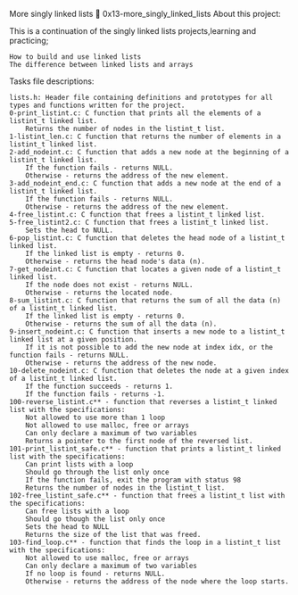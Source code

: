 More singly linked lists 📃 0x13-more_singly_linked_lists
About this project:

This is a continuation of the singly linked lists projects,learning and practicing;

    How to build and use linked lists
    The difference between linked lists and arrays

Tasks file descriptions:

    lists.h: Header file containing definitions and prototypes for all types and functions written for the project.
    0-print_listint.c: C function that prints all the elements of a listint_t linked list.
        Returns the number of nodes in the listint_t list.
    1-listint_len.c: C function that returns the number of elements in a listint_t linked list.
    2-add_nodeint.c: C function that adds a new node at the beginning of a listint_t linked list.
        If the function fails - returns NULL.
        Otherwise - returns the address of the new element.
    3-add_nodeint_end.c: C function that adds a new node at the end of a listint_t linked list.
        If the function fails - returns NULL.
        Otherwise - returns the address of the new element.
    4-free_listint.c: C function that frees a listint_t linked list.
    5-free_listint2.c: C function that frees a listint_t linked list.
        Sets the head to NULL.
    6-pop_listint.c: C function that deletes the head node of a listint_t linked list.
        If the linked list is empty - returns 0.
        Otherwise - returns the head node's data (n).
    7-get_nodeint.c: C function that locates a given node of a listint_t linked list.
        If the node does not exist - returns NULL.
        Otherwise - returns the located node.
    8-sum_listint.c: C function that returns the sum of all the data (n) of a listint_t linked list.
        If the linked list is empty - returns 0.
        Otherwise - returns the sum of all the data (n).
    9-insert_nodeint.c: C function that inserts a new node to a listint_t linked list at a given position.
        If it is not possible to add the new node at index idx, or the function fails - returns NULL.
        Otherwise - returns the address of the new node.
    10-delete_nodeint.c: C function that deletes the node at a given index of a listint_t linked list.
        If the function succeeds - returns 1.
        If the function fails - returns -1.
    100-reverse_listint.c** - function that reverses a listint_t linked list with the specifications:
        Not allowed to use more than 1 loop
        Not allowed to use malloc, free or arrays
        Can only declare a maximum of two variables
        Returns a pointer to the first node of the reversed list.
    101-print_listint_safe.c** - function that prints a listint_t linked list with the specifications:
        Can print lists with a loop
        Should go through the list only once
        If the function fails, exit the program with status 98
        Returns the number of nodes in the listint_t list.
    102-free_listint_safe.c** - function that frees a listint_t list with the specifications:
        Can free lists with a loop
        Should go though the list only once
        Sets the head to NULL
        Returns the size of the list that was freed.
    103-find_loop.c** - function that finds the loop in a listint_t list with the specifications:
        Not allowed to use malloc, free or arrays
        Can only declare a maximum of two variables
        If no loop is found - returns NULL.
        Otherwise - returns the address of the node where the loop starts.
